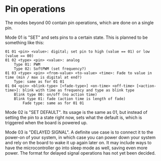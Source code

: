 
Pin operations
==============

The modes beyond 00 contain pin operations, which are done on a single pin.

Mode 01 is "SET" and sets pins to a certain state. This is planned to be something like this:

    01 01 <pin> <value>: digital; set pin to high (value == 01) or low (value == 00)
    01 02 <type> <pin> <value>: analog
        Type 01: PWM
        Type 02: SoftPWM (set frequency?)
    01 03 <type> <pin> <from-value> <to-value> <time>: Fade to value in time (min / max is digital at end?)
        Type: same as for 01 01
    01 04 <pin> <blink-type> [<fade-type>] <on-time> <off-time> [<action-time>]: blink with time as frequency and type as blink type
        Blink type 00: on/off (no action time) 
        Blink type 01: fade (action time is length of fade)
            Fade type: same as for 01 01

Mode 02 is "SET DEFAULT". Its usage is the same as 01, but instead of setting the pin to a state
right now, sets what the default is, which is triggered when the board is powered up.

Mode 03 is "DELAYED SIGNAL". A definite use case is to connect it to the power-on of your system,
in which case you can power down your system and rely on the board to wake it up again later on.
It may include ways to have the microcontroller go into sleep mode as well, saving even more power.
The format for delayed signal operations has not yet been decided.